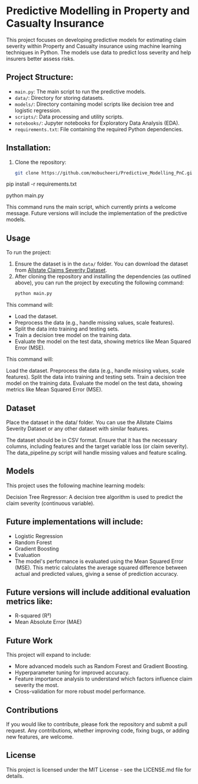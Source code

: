 # Predictive Modelling in Property and Casualty Insurance

This project focuses on developing predictive models for estimating claim severity within Property and Casualty insurance using machine learning techniques in Python. The models use data to predict loss severity and help insurers better assess risks.

## Project Structure:
- `main.py`: The main script to run the predictive models.
- `data/`: Directory for storing datasets.
- `models/`: Directory containing model scripts like decision tree and logistic regression.
- `scripts/`: Data processing and utility scripts.
- `notebooks/`: Jupyter notebooks for Exploratory Data Analysis (EDA).
- `requirements.txt`: File containing the required Python dependencies.

## Installation:
1. Clone the repository:
   ```bash
   git clone https://github.com/mobucheeri/Predictive_Modelling_PnC.git

  pip install -r requirements.txt

python main.py

This command runs the main script, which currently prints a welcome message. Future versions will include the implementation of the predictive models.

## Usage
To run the project:

1. Ensure the dataset is in the `data/` folder. You can download the dataset from [Allstate Claims Severity Dataset](https://www.kaggle.com/c/allstate-claims-severity/data).
2. After cloning the repository and installing the dependencies (as outlined above), you can run the project by executing the following command:
   ```bash
   python main.py

This command will:

- Load the dataset.
- Preprocess the data (e.g., handle missing values, scale features).
- Split the data into training and testing sets.
- Train a decision tree model on the training data.
- Evaluate the model on the test data, showing metrics like Mean Squared Error (MSE).


This command will:

Load the dataset.
Preprocess the data (e.g., handle missing values, scale features).
Split the data into training and testing sets.
Train a decision tree model on the training data.
Evaluate the model on the test data, showing metrics like Mean Squared Error (MSE).

## Dataset
Place the dataset in the data/ folder. You can use the Allstate Claims Severity Dataset or any other dataset with similar features.

The dataset should be in CSV format. Ensure that it has the necessary columns, including features and the target variable loss (or claim severity). The data_pipeline.py script will handle missing values and feature scaling.

## Models
This project uses the following machine learning models:

Decision Tree Regressor: A decision tree algorithm is used to predict the claim severity (continuous variable).

## Future implementations will include:
- Logistic Regression
- Random Forest
- Gradient Boosting
- Evaluation
- The model's performance is evaluated using the Mean Squared Error (MSE). This metric calculates the average squared difference between actual and predicted values, giving a sense of prediction accuracy.

## Future versions will include additional evaluation metrics like:

- R-squared (R²)
- Mean Absolute Error (MAE)

## Future Work
This project will expand to include:

- More advanced models such as Random Forest and Gradient Boosting.
- Hyperparameter tuning for improved accuracy.
- Feature importance analysis to understand which factors influence claim severity the most.
- Cross-validation for more robust model performance.

## Contributions
If you would like to contribute, please fork the repository and submit a pull request. Any contributions, whether improving code, fixing bugs, or adding new features, are welcome.

## License
This project is licensed under the MIT License - see the LICENSE.md file for details.

